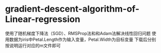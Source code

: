 # gradient-descent-algorithm-of-Linear-regression
使用了随机梯度下降法（SGD）、RMSProp法和和Adam法解决线性回归问题
使用数据为iris中Petal.Length作为输入变量，Petal.Width为目标变量
下载后分别按说明运行对应的m文件即可
